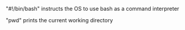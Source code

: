 "#!/bin/bash" instructs the OS to use bash as a command interpreter                                                                                                                    

"pwd" prints the current working directory
